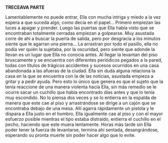 
**TRECEAVA PARTE**

Lamentablemente no puede entrar, Ella con mucha intriga y miedo a la vez espera a que suceda algo, como decía en el papel… Primero empiezan las luces a apagar y prender. Luego las puertas que Ella había visto que se encontraban totalmente cerradas empiezan a golpearse. Muy asustada corre de ahí a buscar la puerta de salida, pero por desgracia a los minutos siente que le agarran una pierna… La arrastran por todo el pasillo, ella no podía ver quién la sujetaba, por la oscuridad, pero siente que adonde la llevan es un lugar que Ella no conocía antes. Al llegar la levantan del piso bruscamente y se encuentra con diferentes periódicos pegados a la pared, todas con títulos de trágicos accidentes y sucesos ocurridos en una casa abandonada a las afueras de la ciudad. Ella sin duda alguna relaciona la casa en la que se encuentra con la de las noticias, asustada empieza a gritar y a pedir ayuda. Pero esto lo único que genera es que el sujeto que la tenía reaccione de una manera violenta hacia Ella, sin más remedio se le ocurre sacar un cuchillo que había encontrado días antes y que lo tenía muy escondido. No lo piensa dos veces y se lo entierra en la espalda de manera que este cae al piso y arrastrándose se dirige a un cajón que se encontraba debajo de una mesa. Allí agarra rápidamente un pistola y le dispara a Ella justo en el hombro, Ella igualmente cae al piso y con el mayor esfuerzo posible mientras el tipo estaba distraído, entierra el cuchillo en el pecho, haciendo que este muera lentamente. Horas más tarde sin Ella poder tener la fuerza de levantarse, termina ahí sentada, desangrándose, esperando su pronta muerte sin poder hacer algo que lo evite.
